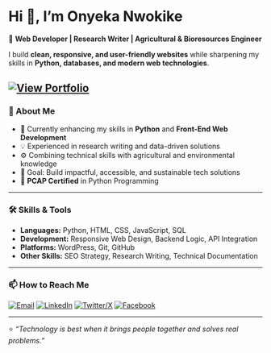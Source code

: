 # Hi 👋, I’m Onyeka Nwokike

🚀 **Web Developer | Research Writer | Agricultural & Bioresources Engineer**

I build **clean, responsive, and user-friendly websites** while sharpening my skills in **Python, databases, and modern web technologies**.

[![View Portfolio](https://img.shields.io/badge/Live%20Portfolio-Click%20to%20View-blue?style=for-the-badge&logo=github)](https://nwokike.github.io/portfolio/)
---

### 🔹 About Me
- 🌱 Currently enhancing my skills in **Python** and **Front-End Web Development**
- 💡 Experienced in research writing and data-driven solutions
- ⚙️ Combining technical skills with agricultural and environmental knowledge
- 🎯 Goal: Build impactful, accessible, and sustainable tech solutions
- 📜 **PCAP Certified** in Python Programming

---

### 🛠 Skills & Tools
- **Languages:** Python, HTML, CSS, JavaScript, SQL
- **Development:** Responsive Web Design, Backend Logic, API Integration
- **Platforms:** WordPress, Git, GitHub
- **Other Skills:** SEO Strategy, Research Writing, Technical Documentation

---

### 📫 How to Reach Me
[![Email](https://img.shields.io/badge/Email-nwokikeonyeka@gmail.com-red?style=for-the-badge&logo=gmail)](mailto:nwokikeonyeka@gmail.com)
[![LinkedIn](https://img.shields.io/badge/LinkedIn-onyeka--nwokike-blue?style=for-the-badge&logo=linkedin)](https://www.linkedin.com/in/onyeka-nwokike)
[![Twitter/X](https://img.shields.io/badge/Twitter-@aham__bu__onyeka-1DA1F2?style=for-the-badge&logo=x)](https://x.com/aham_bu_onyeka)
[![Facebook](https://img.shields.io/badge/Facebook-Onyeka%20Nwokike-1877F2?style=for-the-badge&logo=facebook)](https://facebook.com/onyeka.nwokike.3)

---

⭐ *“Technology is best when it brings people together and solves real problems.”*
